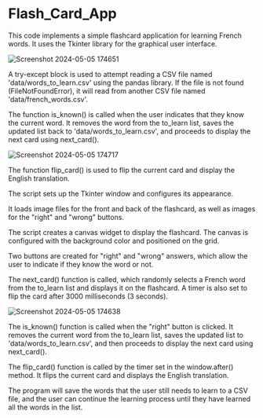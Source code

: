 # Flash_Card_App

This code implements a simple flashcard application for learning French words. It uses the Tkinter library for the graphical user interface.

![Screenshot 2024-05-05 174651](https://github.com/shanshee/Flash_Card_App/assets/135793255/d52b706d-97c9-4850-93eb-c40fccbe3682)

A try-except block is used to attempt reading a CSV file named 'data/words_to_learn.csv' using the pandas library. If the file is not found (FileNotFoundError),
it will read from another CSV file named 'data/french_words.csv'.

The function is_known() is called when the user indicates that they know the current word. 
It removes the word from the to_learn list, saves the updated list back to 'data/words_to_learn.csv', 
and proceeds to display the next card using next_card().

![Screenshot 2024-05-05 174717](https://github.com/shanshee/Flash_Card_App/assets/135793255/8ab10393-8036-43cf-8ae2-1137bdfe7321)

The function flip_card() is used to flip the current card and display the English translation.

The script sets up the Tkinter window and configures its appearance.

It loads image files for the front and back of the flashcard, as well as images for the "right" and "wrong" buttons.

The script creates a canvas widget to display the flashcard. The canvas is configured with the background color and positioned on the grid.

Two buttons are created for "right" and "wrong" answers, which allow the user to indicate if they know the word or not.

The next_card() function is called, which randomly selects a French word from the to_learn list 
and displays it on the flashcard. A timer is also set to flip the card after 3000 milliseconds (3 seconds).

![Screenshot 2024-05-05 174638](https://github.com/shanshee/Flash_Card_App/assets/135793255/956bfc5a-cd83-4a2a-9d58-8d93fea51723)

The is_known() function is called when the "right" button is clicked. It removes the current word from the to_learn list, 
saves the updated list to 'data/words_to_learn.csv', and then proceeds to display the next card using next_card().

The flip_card() function is called by the timer set in the window.after() method. It flips the current card and displays the English translation.

The program will save the words that the user still needs to learn to a CSV file, 
and the user can continue the learning process until they have learned all the words in the list.
